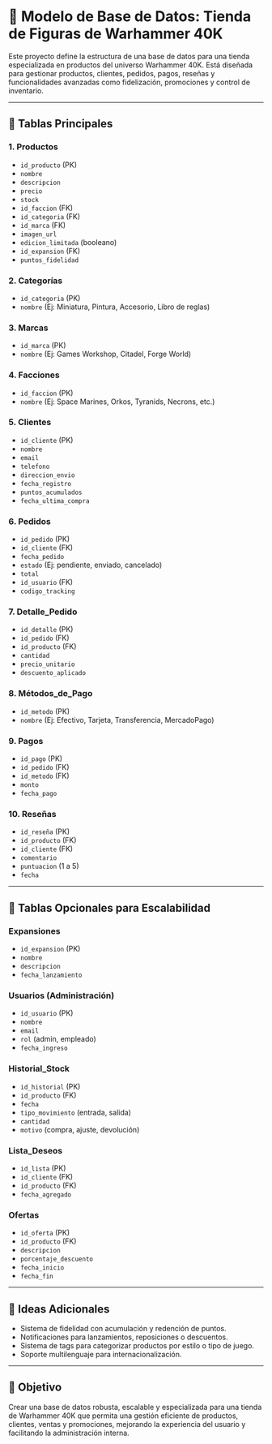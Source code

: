 # 🧱 Modelo de Base de Datos: Tienda de Figuras de Warhammer 40K

Este proyecto define la estructura de una base de datos para una tienda especializada en productos del universo Warhammer 40K. Está diseñada para gestionar productos, clientes, pedidos, pagos, reseñas y funcionalidades avanzadas como fidelización, promociones y control de inventario.

---

## 🔹 Tablas Principales

### 1. Productos
- `id_producto` (PK)
- `nombre`
- `descripcion`
- `precio`
- `stock`
- `id_faccion` (FK)
- `id_categoria` (FK)
- `id_marca` (FK)
- `imagen_url`
- `edicion_limitada` (booleano)
- `id_expansion` (FK)
- `puntos_fidelidad`

### 2. Categorías
- `id_categoria` (PK)
- `nombre` (Ej: Miniatura, Pintura, Accesorio, Libro de reglas)

### 3. Marcas
- `id_marca` (PK)
- `nombre` (Ej: Games Workshop, Citadel, Forge World)

### 4. Facciones
- `id_faccion` (PK)
- `nombre` (Ej: Space Marines, Orkos, Tyranids, Necrons, etc.)

### 5. Clientes
- `id_cliente` (PK)
- `nombre`
- `email`
- `telefono`
- `direccion_envio`
- `fecha_registro`
- `puntos_acumulados`
- `fecha_ultima_compra`

### 6. Pedidos
- `id_pedido` (PK)
- `id_cliente` (FK)
- `fecha_pedido`
- `estado` (Ej: pendiente, enviado, cancelado)
- `total`
- `id_usuario` (FK)
- `codigo_tracking`

### 7. Detalle_Pedido
- `id_detalle` (PK)
- `id_pedido` (FK)
- `id_producto` (FK)
- `cantidad`
- `precio_unitario`
- `descuento_aplicado`

### 8. Métodos_de_Pago
- `id_metodo` (PK)
- `nombre` (Ej: Efectivo, Tarjeta, Transferencia, MercadoPago)

### 9. Pagos
- `id_pago` (PK)
- `id_pedido` (FK)
- `id_metodo` (FK)
- `monto`
- `fecha_pago`

### 10. Reseñas
- `id_reseña` (PK)
- `id_producto` (FK)
- `id_cliente` (FK)
- `comentario`
- `puntuacion` (1 a 5)
- `fecha`

---

## 🎯 Tablas Opcionales para Escalabilidad

### Expansiones
- `id_expansion` (PK)
- `nombre`
- `descripcion`
- `fecha_lanzamiento`

### Usuarios (Administración)
- `id_usuario` (PK)
- `nombre`
- `email`
- `rol` (admin, empleado)
- `fecha_ingreso`

### Historial_Stock
- `id_historial` (PK)
- `id_producto` (FK)
- `fecha`
- `tipo_movimiento` (entrada, salida)
- `cantidad`
- `motivo` (compra, ajuste, devolución)

### Lista_Deseos
- `id_lista` (PK)
- `id_cliente` (FK)
- `id_producto` (FK)
- `fecha_agregado`

### Ofertas
- `id_oferta` (PK)
- `id_producto` (FK)
- `descripcion`
- `porcentaje_descuento`
- `fecha_inicio`
- `fecha_fin`

---

## 🧠 Ideas Adicionales

- Sistema de fidelidad con acumulación y redención de puntos.
- Notificaciones para lanzamientos, reposiciones o descuentos.
- Sistema de tags para categorizar productos por estilo o tipo de juego.
- Soporte multilenguaje para internacionalización.

---

## 📌 Objetivo

Crear una base de datos robusta, escalable y especializada para una tienda de Warhammer 40K que permita una gestión eficiente de productos, clientes, ventas y promociones, mejorando la experiencia del usuario y facilitando la administración interna.

